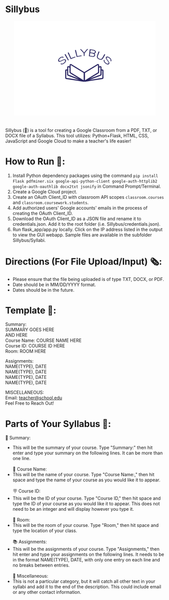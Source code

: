 # Sillybus
<div align="center">
  <img src="https://github.com/lcassidy042/Sillybus/blob/main/flask_app/static/sillybus.png" width="450">
</div>
 <br><br>
Sillybus (🤪) is a tool for creating a Google Classroom from a PDF, TXT, or DOCX file of a Syllabus. This tool utilizes: Python+Flask, HTML, CSS, JavaScript and Google Cloud to make a teacher's life easier! 

# How to Run 🏃:
1. Install Python dependency packages using the command ```pip install Flask pdfminer.six google-api-python-client google-auth-httplib2 google-auth-oauthlib docx2txt jsonify``` in Command Prompt/Terminal.
2. Create a Google Cloud project.
3. Create an OAuth Client_ID with classroom API scopes ```classroom.courses``` and ```classroom.coursework.students```.
4. Add authorized users' Google accounts' emails in the process of creating the OAuth Client_ID.
5. Download the OAuth Client_ID as a JSON file and rename it to credentials.json. Add it to the root folder (i.e. Sillybus/credentials.json).
6. Run flask_app/app.py locally. Click on the IP address listed in the output to view the GUI webapp. Sample files are available in the subfolder Sillybus/Syllabi. 

# Directions (For File Upload/Input) 🗞:
* Please ensure that the file being uploaded is of type TXT, DOCX, or PDF.
* Date should be in MM/DD/YYYY format.
* Dates should be in the future.

# Template 📑:
Summary:<br>
SUMMARY GOES HERE<br>
AND HERE<br>
Course Name: COURSE NAME HERE<br>
Course ID: COURSE ID HERE<br>
Room: ROOM HERE<br>

Assignments: <br>
NAME(TYPE), DATE<br>
NAME(TYPE), DATE<br>
NAME(TYPE), DATE<br>
NAME(TYPE), DATE<br>

MISCELLANEOUS: <br>
Email: teacher@school.edu <br>
Feel Free to Reach Out!

# Parts of Your Syllabus 📖:
💬 Summary:
* This will be the summary of your course. Type "Summary:" then hit enter and type your summary on the following lines. It can be more than one line.<br><br> 
📛 Course Name:
* This will be the name of your course. Type "Course Name:," then hit space and type the name of your course as you would like it to appear. <br><br>
🪧 Course ID:
* This will be the ID of your course. Type "Course ID," then hit space and type the ID of your course as you would like it to appear. This does not need to be an integer and will display however you type it. <br><br>
🏫 Room:
* This will be the room of your course. Type "Room," then hit space and type the location of your class. <br><br>
📚 Assignments:
* This will be the assignments of your course. Type "Assignments," then hit enter and type your assignments on the following lines. It needs to be in the format NAME(TYPE), DATE, with only one entry on each line and no breaks between entries. <br><br>
🔖 Miscellaneous:
* This is not a particular category, but it will catch all other text in your syllabi and add it to the end of the description. This could include email or any other contact information.


